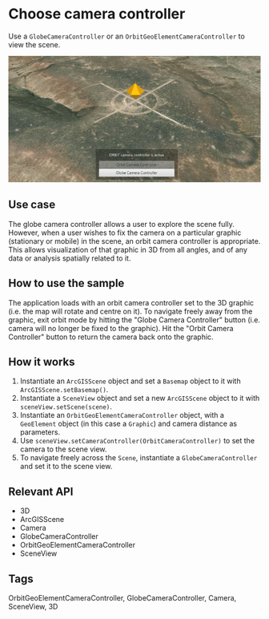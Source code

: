 <h1>Choose camera controller</h1>

<p>Use a <code>GlobeCameraController</code> or an <code>OrbitGeoElementCameraController</code> to view the scene.</p>

<p><img src="ChooseCameraController.png"/></p>

<h2>Use case</h2>

<p>The globe camera controller allows a user to explore the scene fully. However, when a user wishes to fix the camera on a particular graphic (stationary or mobile) in the scene, an orbit camera controller is appropriate. This allows visualization of that graphic in 3D from all angles, and of any data or analysis spatially related to it. </p>

<h2>How to use the sample</h2>

<p> The application loads with an orbit camera controller set to the 3D graphic (i.e. the map will rotate and centre on it). To navigate freely away from the graphic, exit orbit mode by hitting the "Globe Camera Controller" button (i.e. camera will no longer be fixed to the graphic). Hit the "Orbit Camera Controller" button to return the camera back onto the graphic.</p>                                   

<h2>How it works</h2>

<ol>
  <li>Instantiate an <code>ArcGISScene</code> object and set a <code>Basemap</code> object to it with <code>ArcGISScene.setBasemap()</code>.</li>
  <li>Instantiate a <code>SceneView</code> object and set a new <code>ArcGISScene</code> object to it with <code>sceneView.setScene(scene)</code>.</li>
  <li>Instantiate an <code>OrbitGeoElementCameraController</code> object, with  a <code>GeoElement</code> object (in this case a <code>Graphic</code>) and camera distance as parameters. </li>
  <li>Use <code>sceneView.setCameraController(OrbitCameraController)</code> to set the camera to the scene view.</li> 
  <li>To navigate freely across the <code>Scene</code>, instantiate a <code>GlobeCameraController</code> and set it to the scene view. </li>
</ol>

<h2>Relevant API</h2>

<ul>
  <li>3D</li>
  <li>ArcGISScene</li>
  <li>Camera</li>
  <li>GlobeCameraController</li>
  <li>OrbitGeoElementCameraController</li>
  <li>SceneView</li>
</ul>

<h2>Tags</h2>

OrbitGeoElementCameraController, GlobeCameraController, Camera, SceneView, 3D



